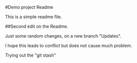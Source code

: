 #Demo project Readme

This is a simple readme file.

##Second edit on the Readme.

Just some random changes, on a new branch "Updates".

I hope this leads to conflict but does not cause much problem.

Trying out the "git stash"